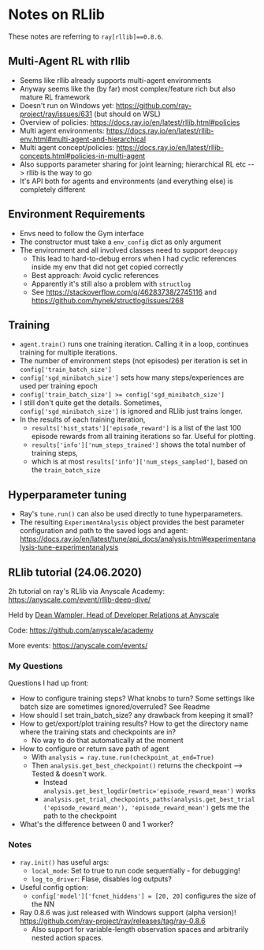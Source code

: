 # Notes on RLlib

These notes are referring to `ray[rllib]==0.8.6`.

## Multi-Agent RL with rllib

* Seems like rllib already supports multi-agent environments
* Anyway seems like the (by far) most complex/feature rich but also mature RL framework
* Doesn't run on Windows yet: https://github.com/ray-project/ray/issues/631 (but should on WSL)
* Overview of policies: https://docs.ray.io/en/latest/rllib.html#policies
* Multi agent environments: https://docs.ray.io/en/latest/rllib-env.html#multi-agent-and-hierarchical
* Multi agent concept/policies: https://docs.ray.io/en/latest/rllib-concepts.html#policies-in-multi-agent
* Also supports parameter sharing for joint learning; hierarchical RL etc --> rllib is the way to go
* It's API both for agents and environments (and everything else) is completely different

## Environment Requirements

* Envs need to follow the Gym interface
* The constructor must take a `env_config` dict as only argument
* The environment and all involved classes need to support `deepcopy`
    * This lead to hard-to-debug errors when I had cyclic references inside my env that did not get copied correctly
    * Best approach: Avoid cyclic references
    * Apparently it's still also a problem with `structlog`
    * See https://stackoverflow.com/q/46283738/2745116 and https://github.com/hynek/structlog/issues/268

## Training

* `agent.train()` runs one training iteration. Calling it in a loop, continues training for multiple iterations.
* The number of environment steps (not episodes) per iteration is set in `config['train_batch_size']`
* `config['sgd_minibatch_size']` sets how many steps/experiences are used per training epoch
* `config['train_batch_size'] >= config['sgd_minibatch_size']`
* I still don't quite get the details. Sometimes, `config['sgd_minibatch_size']` is ignored and RLlib just trains longer.
* In the results of each training iteration, 
    * `results['hist_stats']['episode_reward']` is a list of the last 100 episode rewards from all training iterations so far. Useful for plotting.
    * `results['info']['num_steps_trained']` shows the total number of training steps, 
    * which is at most `results['info']['num_steps_sampled']`, based on the `train_batch_size`

## Hyperparameter tuning

* Ray's `tune.run()` can also be used directly to tune hyperparameters.
* The resulting `ExperimentAnalysis` object provides the best parameter configuration and path to the saved logs and agent:
https://docs.ray.io/en/latest/tune/api_docs/analysis.html#experimentanalysis-tune-experimentanalysis



## RLlib tutorial (24.06.2020)

2h tutorial on ray's RLlib via Anyscale Academy: https://anyscale.com/event/rllib-deep-dive/

Held by [Dean Wampler, Head of Developer Relations at Anyscale](https://www.linkedin.com/in/deanwampler/)

Code: https://github.com/anyscale/academy

More events: https://anyscale.com/events/

### My Questions

Questions I had up front:

- How to configure training steps? What knobs to turn? Some settings like batch size are sometimes ignored/overruled? See Readme
- How should I set train_batch_size? any drawback from keeping it small?
- How to get/export/plot training results? How to get the directory name where the training stats and checkpoints are in?
  - No way to do that automatically at the moment
- How to configure or return save path of agent
  - With `analysis = ray.tune.run(checkpoint_at_end=True)`
  - Then `analysis.get_best_checkpoint()` returns the checkpoint --> Tested & doesn't work.
    - Instead `analysis.get_best_logdir(metric='episode_reward_mean')` works
    - `analysis.get_trial_checkpoints_paths(analysis.get_best_trial('episode_reward_mean'), 'episode_reward_mean')` gets me the path to the checkpoint
- What's the difference between 0 and 1 worker?

### Notes

* `ray.init()` has useful args:
  * `local_mode`: Set to true to run code sequentially - for debugging!
  * `log_to_driver`: Flase, disables log outputs?
* Useful config option:
  * `config['model']['fcnet_hiddens'] = [20, 20]`  configures the size of the NN
* Ray 0.8.6 was just released with Windows support (alpha version)! https://github.com/ray-project/ray/releases/tag/ray-0.8.6
  * Also support for variable-length observation spaces and arbitrarily nested action spaces.